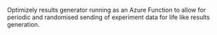 Optimizely results generator running as an Azure Function to allow for periodic and randomised sending of experiment data for life like results generation. 
